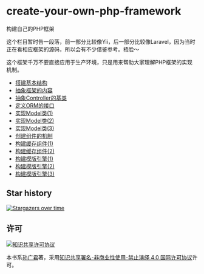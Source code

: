 # create-your-own-php-framework
构建自己的PHP框架

这个栏目暂时告一段落，前一部分比较像Yii，后一部分比较像Laravel，因为当时正在看相应框架的源码，所以会有不少借鉴参考。捂脸～

这个框架千万不要直接应用于生产环境，只是用来帮助大家理解PHP框架的实现机制。

* [搭建基本结构](https://github.com/CraryPrimitiveMan/create-your-own-php-framework/blob/master/01.md)
* [抽象框架的内容](https://github.com/CraryPrimitiveMan/create-your-own-php-framework/blob/master/02.md)
* [抽象Controller的基类](https://github.com/CraryPrimitiveMan/create-your-own-php-framework/blob/master/03.md)
* [定义ORM的接口](https://github.com/CraryPrimitiveMan/create-your-own-php-framework/blob/master/04.md)
* [实现Model类(1)](https://github.com/CraryPrimitiveMan/create-your-own-php-framework/blob/master/05.md)
* [实现Model类(2)](https://github.com/CraryPrimitiveMan/create-your-own-php-framework/blob/master/06.md)
* [实现Model类(3)](https://github.com/CraryPrimitiveMan/create-your-own-php-framework/blob/master/07.md)
* [创建组件的机制](https://github.com/CraryPrimitiveMan/create-your-own-php-framework/blob/master/08.md)
* [构建缓存组件(1)](https://github.com/CraryPrimitiveMan/create-your-own-php-framework/blob/master/09.md)
* [构建缓存组件(2)](https://github.com/CraryPrimitiveMan/create-your-own-php-framework/blob/master/10.md)
* [构建模版引擎(1)](https://github.com/CraryPrimitiveMan/create-your-own-php-framework/blob/master/11.md)
* [构建模版引擎(2)](https://github.com/CraryPrimitiveMan/create-your-own-php-framework/blob/master/12.md)
* [构建模版引擎(3)](https://github.com/CraryPrimitiveMan/create-your-own-php-framework/blob/master/13.md)


## Star history
[![Stargazers over time](https://starchart.cc/CraryPrimitiveMan/create-your-own-php-framework.svg)](https://starchart.cc/CraryPrimitiveMan/create-your-own-php-framework)

## 许可

<a rel="license" href="http://creativecommons.org/licenses/by-nc-nd/4.0/"><img alt="知识共享许可协议" style="border-width:0" src="https://i.creativecommons.org/l/by-nc-nd/4.0/80x15.png" /></a>

本书系[孙广君](https://github.com/CraryPrimitiveMan)著，采用[知识共享署名-非商业性使用-禁止演绎 4.0 国际许可协议](https://creativecommons.org/licenses/by-nc-nd/4.0/deed.zh)许可。
